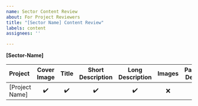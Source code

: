 ```yaml
---
name: Sector Content Review
about: For Project Reviewers
title: "[Sector Name] Content Review"
labels: content
assignees: ''

---
```


**[Sector-Name]**

| Project | Cover Image | Title | Short Description | Long Description | Images | Partner Details | Social Links | Blogs | Bandhus |
| :------ | :------------: | :---: | :-----------------: | :----------------: | :-------: |:--------------:  | :----------: | :-----: | :--------: |
| [Project Name] | ✔️ | ✔️ | ✔️ | ✔️| ❌ | ✔️ | ✔️ | ✔️ | ✔️ |
